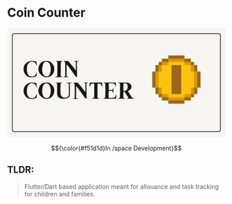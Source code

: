 # Coin Counter
![coin-counter-logo](branding/coin-counter-banner.jpg)

$${\color{#f51d1d}In /space Development}$$

## TLDR:
> Flutter/Dart based application meant for allouance and task tracking for children and families.


